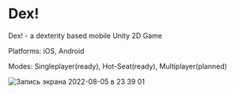 # Dex!

Dex! - a dexterity based mobile Unity 2D Game

Platforms: iOS, Android

Modes: Singleplayer(ready), Hot-Seat(ready), Multiplayer(planned)



![Запись экрана 2022-08-05 в 23 39 01](https://user-images.githubusercontent.com/59771705/183214205-769c92a2-5fa8-4174-b455-5f78d2639263.gif)
